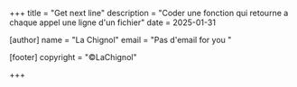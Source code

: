 +++
title = "Get next line"
description = "Coder une fonction qui retourne a chaque appel une ligne d'un fichier"
date = 2025-01-31

[author]
name = "La Chignol"
email = "Pas d'email for you "

[footer]
copyright = "©LaChignol"

+++